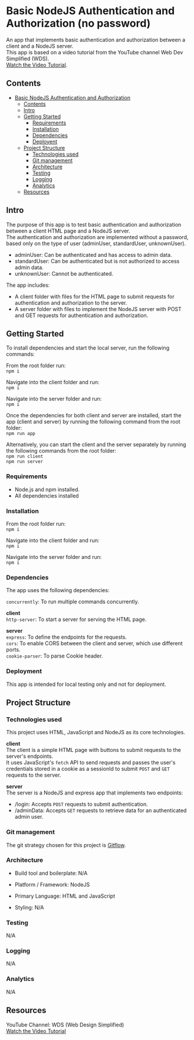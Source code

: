 # Basic NodeJS Authentication and Authorization (no password) <a name="title"></a>

An app that implements basic authentication and authorization between a client and a NodeJS server.  
This app is based on a video tutorial from the YouTube channel Web Dev Simplified (WDS).  
[Watch the Video Tutorial](https://www.youtube.com/watch?v=mL8EuL7jSbg).

## Contents <a name="contents"></a>

- [Basic NodeJS Authentication and Authorization](#title)
  - [Contents](#contents)
  - [Intro](#intro)
  - [Getting Started](#getting-started)
    - [Requirements](#requirements)
    - [Installation](#installation)
    - [Dependencies](#dependencies)
    - [Deployent](#deployment)
  - [Project Structure](#the-project)
    - [Technologies used](#technologies-used)
    - [Git management](#git-management)
    - [Architecture](#architecture)
    - [Testing](#testing)
    - [Logging](#logging)
    - [Analytics](#analytics)
  - [Resources](#resources)

## Intro <a name="intro"></a>

The purpose of this app is to test basic authentication and authorization between a client HTML page and a NodeJS server.  
The authentication and authorization are implemented without a password, based only on the type of user (adminUser, standardUser, unknownUser).

- adminUser: Can be authenticated and has access to admin data.
- standardUser: Can be authenticated but is not authorized to access admin data.
- unknownUser: Cannot be authenticated.

The app includes:

- A client folder with files for the HTML page to submit requests for authentication and authorization to the server.
- A server folder with files to implement the NodeJS server with POST and GET requests for authentication and authorization.

## Getting Started <a name="getting-started"></a>

To install dependencies and start the local server, run the following commands:

From the root folder run:  
`npm i`

Navigate into the client folder and run:  
`npm i`

Navigate into the server folder and run:  
`npm i`

Once the dependencies for both client and server are installed, start the app (client and server) by running the following command from the root folder:  
`npm run app`

Alternatively, you can start the client and the server separately by running the following commands from the root folder:  
`npm run client`  
`npm run server`

### Requirements <a name="requirements"></a>

- Node.js and npm installed.
- All dependencies installed

### Installation <a name="installation"></a>

From the root folder run:  
`npm i`

Navigate into the client folder and run:  
`npm i`

Navigate into the server folder and run:  
`npm i`

### Dependencies <a name="dependencies"></a>

The app uses the following dependencies:

`concurrently`: To run multiple commands concurrently.

**client**  
`http-server`: To start a server for serving the HTML page.

**server**  
`express`: To define the endpoints for the requests.  
`cors`: To enable CORS between the client and server, which use different ports.  
`cookie-parser`: To parse Cookie header.

### Deployment <a name="deployment"></a>

This app is intended for local testing only and not for deployment.

## Project Structure <a name="the-project"></a>

### Technologies used <a name="technologies-used"></a>

This project uses HTML, JavaScript and NodeJS as its core technologies.

**client**  
The client is a simple HTML page with buttons to submit requests to the server's endpoints.  
It uses JavaScript's `fetch` API to send requests and passes the user's credentials stored in a cookie as a sessionId to submit `POST` and `GET` requests to the server.

**server**  
The server is a NodeJS and express app that implements two endpoints:

- /login: Accepts `POST` requests to submit authentication.
- /adminData: Accepts `GET` requests to retrieve data for an authenticated admin user.

### Git management <a name="git-management"></a>

The git strategy chosen for this project is [Gitflow](https://www.atlassian.com/git/tutorials/comparing-workflows/gitflow-workflow).

### Architecture <a name="architecture"></a>

- Build tool and boilerplate: N/A

- Platform / Framework: NodeJS

- Primary Language: HTML and JavaScript

- Styling: N/A

### Testing <a name="testing"></a>

N/A

### Logging <a name="logging"></a>

N/A

### Analytics <a name="analytics"></a>

N/A

## Resources <a name="resources"></a>

YouTube Channel: WDS (Web Design Simplified)  
[Watch the Video Tutorial](https://www.youtube.com/watch?v=mL8EuL7jSbg)
